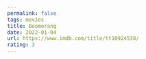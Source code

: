 ```yaml
---
permalink: false
tags: movies
title: Boomerang
date: 2022-01-04
url: https://www.imdb.com/title/tt10924538/
rating: 3
---
```

